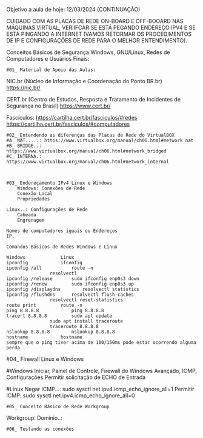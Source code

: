 Objetivo a aula de hoje: 12/03/2024 (CONTINUAÇÃO)

CUIDADO COM AS PLACAS DE REDE ON-BOARD E OFF-BOOARD NAS MÁQUINAS VIRTUAL, VERIIFCAR SE ESTÁ PEGANDO ENDEREÇO IPV4 E SE ESTÁ PINGANDO A INTERNET (VAMOS RETORMAR OS PROCEDIMENTOS DE IP E CONFIGURAÇÕES DE REDE PARA O MELHOR ENTENDIMENTO).

Conceitos Básicos de Segurança Windows, GNU/Linux, Redes de Computadores e Usuários Finais:

	#01_ Material de Apoio das Aulas:



NIC.br (Núcleo de Informação e Coordenação do Ponto BR.br)
https://nic.br/

CERT.br (Centro de Estudos, Resposta e Tratamento de Incidentes de Segurança no Brasil)
https://www.cert.br/

Fascículos: https://cartilha.cert.br/fasciculos/#redes
			https://cartilha.cert.br/fasciculos/#computadores

	#02_ Entendendo as diferenças das Placas de Rede do VirtualBOX
	#A_ NAT.....: https://www.virtualbox.org/manual/ch06.html#network_nat
	#B_ BRIDGE..: https://www.virtualbox.org/manual/ch06.html#network_bridged
	#C_ INTERNA.: https://www.virtualbox.org/manual/ch06.html#network_internal



	#03_ Endereçamento IPv4 Linux e Windows
		Windows: Conexões de Rede
		Conexão Local
		Propriedades
	
	Linux..: Configurações de Rede
		Cabeada
		Engrenagem
	
	Nomes de computadores iguais ou Endereços
	IP.
	
	Comandos Básicos de Redes Windows e Linux
	
	Windows				Linux
	ipconfig			ifconfig
	ipconfig /all			route -n
					resolvectl
	ipconfig /release		sudo ifconfig enp0s3 down
	ipconfig /renew			sudo ifconfig enp0s3 up
	ipconfig /displaydns		resolvectl statistics
	ipconfig /flushdns		resolvectl flush-caches
					resolvectl reset-statistics
	route print			route -n
	ping 8.8.8.8			ping 8.8.8.8
	tracert 8.8.8.8			sudo apt update
					sudo apt install traceroute
					traceroute 8.8.8.8
	nslookup 8.8.8.8		nslookup 8.8.8.8
	hostname			hostname
	sempre que o ping tiver acima de 100/150ms pode estar ocorrendo alguma perda
	
 
 #04_ Firewall Linux e Windows

#Windows
Iniciar, Painel de Controle, Firewall do Windows
	Avançado, ICMP, Configurações
		Permitir solicitação de ECHO de Entrada

#Linux
Negar ICMP...: sudo sysctl net.ipv4.icmp_echo_ignore_all=1
Permitir ICMP: sudo sysctl net.ipv4.icmp_echo_ignore_all=0

	#05_ Conceito Básico de Rede Workgroup

Workgroup:
Domínio..:

	#06_ Testando as conexões
